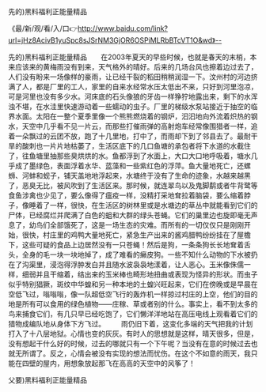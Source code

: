 先的)黑料福利正能量精品

《最/新/观/看/入/口👉http://www.baidu.com/link?url=jHz8AcivB1yuSpc8sJSrNM3GjOR6OSPiMLRbBTcVT1O&wd》--

先的)黑料福利正能量精品　　在2003年夏天的早些时候，也就是春天的末梢，本来应该来的黄梅雨没有到来，天气格外的晴好。后来的几场台风也擦着边过去了，人们没有盼来一场像样的豪雨，让已经干裂的稻田稍稍润湿一下。汶州村的河边挤满了人，都是厂里的工人，家里的自来水经常水压太低出不来，只好到河里泡凉，可是河里也没有多少水。河床底的石头像狼的牙齿一样狰狞地露出来，剩下的水浑浊不堪，在水洼里快速游动着一些蠕动的虫子。厂里的梯级水泵站接近于抽空的临界水面。太阳在一整个夏季里像一个熊熊燃烧着的钢炉，汩汩地向外流着炽热的钢水，天空中几乎看不见一片云，而那些打催雨弹的高射炮车经常像围猎者一样，追着一朵飘过的云团不放，跑了十几里地，打中了，而雨却下到了邻县去了。最耐干旱的酸刺也一片片地枯萎了，生活区底下的几口鱼塘的承包者将下水道的水截住了，往鱼塘里抽那些臭烘烘的水。鱼都浮到了水面上，大口大口地呼吸着，塘水几乎成了墨绿色，表面浮着水华、蓝藻和一些紫红色的浮萍。鱼大量地死亡，还螺蛳、河蚌和蚬子，铺天盖地地浮起来，水塘终于没有了生命的迹象，水越来越黑了，恶臭无比，被风吹到了生活区来。那时候，就连翠鸟以及鬼脚鹬或者牛背鹭等食鱼涉禽也少见了，要么像得了瘟疫一样，没精打采地耷拉着脑袋，要么缩着脖子，像睡着了一样，很快，在生活区的树林里或是水塘边的草丛中就能看到它们的尸体，已经腐烂并爬满了白色的蛆和大群的绿头苍蝇。它们的巢里边也旋即毫无声息了，幼鸟们全部饿死了，这是一场生态的灾难。而所有的一切仅仅只是刚刚开始，很快，村庄里的鸡鸭大量地死亡，紧急生产出来的酱鸡腊鸭纷纷挂在了屋檐下，这些可疑的食品上边居然没有一只苍蝇！然后是狗，一条条狗长长地耷着舌头，全身的毛一块一块地掉了，成了难看的癞皮狗。一些不知什么动物的下水被扔在了沟渠里，浸泡得浮肿发白并且随水波袅袅地漾着，让人恶心。玉米像侏儒一样，细弱并且干缩着，结出来的玉米棒也畸形地扭曲或表现为怪异的形状。而虫子似乎特别猖獗，斑纹中华蝗和另一种本地的土蝗兴旺起来，它们在傍晚或是早晨在空低飞过，嗡嗡嗡，像一队超低空飞行的轰炸机一样掠过村庄的上空，他们的目的地是所有可以食用的绿色植物――庄稼、草或者别的什么。事实上，看不到太多的鸟来捕食它们，有几只早已经吃饱了，它们懒洋洋地站在高压电线上观看着它们的猎物成编队地从身体下方飞过。
　　雨仍旧下着，这变化多端的天气把我的计划打入了十八层地狱。心情也变的灰灰。有时人的思想就是这样，晴天很多，但是，没有想起干什么好的时候，过去的哪就只有一个下午呢？当没有在意的时候过去也就无所谓了。反之，心情会被没有实现的想法而忧伤。在这个不如意的雨天，我只能在四壁的屋内，用想象放起那飞在高高的天空中的风筝了！





父要)黑料福利正能量精品
